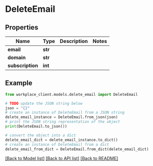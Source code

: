 # DeleteEmail


## Properties

Name | Type | Description | Notes
------------ | ------------- | ------------- | -------------
**email** | **str** |  | 
**domain** | **str** |  | 
**subscription** | **int** |  | 

## Example

```python
from workplace_client.models.delete_email import DeleteEmail

# TODO update the JSON string below
json = "{}"
# create an instance of DeleteEmail from a JSON string
delete_email_instance = DeleteEmail.from_json(json)
# print the JSON string representation of the object
print(DeleteEmail.to_json())

# convert the object into a dict
delete_email_dict = delete_email_instance.to_dict()
# create an instance of DeleteEmail from a dict
delete_email_from_dict = DeleteEmail.from_dict(delete_email_dict)
```
[[Back to Model list]](../README.md#documentation-for-models) [[Back to API list]](../README.md#documentation-for-api-endpoints) [[Back to README]](../README.md)


